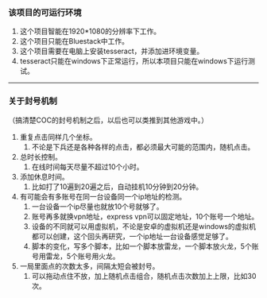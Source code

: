 ### 该项目的可运行环境  
  
1. 这个项目智能在1920*1080的分辨率下工作。  
2. 这个项目只能在Bluestack中工作。  
3. 这个项目需要在电脑上安装tesseract，并添加进环境变量。  
4. tesseract只能在windows下正常运行，所以本项目只能在windows下运行测试。  
  
---  
  
### 关于封号机制  
  
（搞清楚COC的封号机制之后，以后也可以类推到其他游戏中。）  
1. 重复点击同样几个坐标。
	1. 不论是下兵还是各种各样的点击，都必须最大可能的范围内，随机点击。  
2. 总时长控制。
	1. 在线时间每天尽量不超过10个小时。  
3. 添加休息时间。
	1. 比如打了10遍到20遍之后，自动挂机10分钟到20分钟。
4. 有可能会有多账号在同一台设备同一个ip地址的检测。
	1. 一台设备一个ip尽量也就放10个号就够了。
	2. 账号再多就换vpn地址，express vpn可以固定地址，10个账号一个地址。
	3. 设备的不同就可以用虚拟机，不论是安卓的虚拟机还是windows的虚拟机都可以创建，这个回头再研究，一个ip地址一台设备感觉足够了。
	4. 脚本的变化，写多个脚本，比如一个脚本放雷龙，一个脚本放火龙，5个账号用雷龙，5个账号用火龙。
5. 一局里面点的次数太多，间隔太短会被封号。
	1. 可以拖动点住不放，加上随机点击组合，随机点击次数加上上限，比如30次。